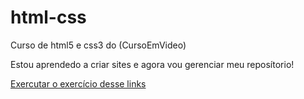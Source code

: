 # html-css
 Curso de html5 e css3 do (CursoEmVideo)

Estou aprendedo a criar sites e agora vou gerenciar meu reposítorio!

<a href="https://brunosilva218.github.io/C:/Users/MEN/Documents/estudos/html-css/exercicio/ex001/index.html">Exercutar o exercício desse links</a>
